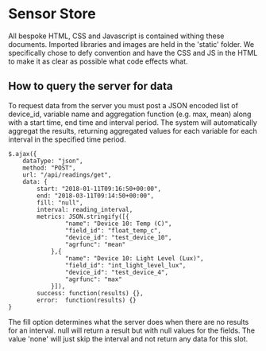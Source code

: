 # Sensor Store
All bespoke HTML, CSS and Javascript is contained withing these documents. Imported libraries and images are held in the 'static' folder. We specifically chose to defy convention and have the CSS and JS in the HTML to make it as clear as possible what code effects what.

## How to query the server for data
To request data from the server you must post a JSON encoded list of device_id, variable name and aggregation function (e.g. max, mean) along with a start time, end time and interval period. The system will automatically aggregat the results, returning aggregated values for each variable for each interval in the specified time period. 

```
$.ajax({
    dataType: "json",
    method: "POST",
    url: "/api/readings/get",
    data: {
        start: "2018-01-11T09:16:50+00:00",
        end: "2018-03-11T09:14:50+00:00",
        fill: "null",
        interval: reading_interval,
        metrics: JSON.stringify([{
                "name": "Device 10: Temp (C)",
                "field_id": "float_temp_c",
                "device_id": "test_device_10",
                "agrfunc": "mean"
            },{
                "name": "Device 10: Light Level (Lux)",
                "field_id": "int_light_level_lux",
                "device_id": "test_device_4",
                "agrfunc": "max"
            }]),
        success: function(results) {},
        error:  function(results) {}
}
```

The fill option determines what the server does when there are no results for an interval. null will return a result but with null values for the fields. The value 'none' will just skip the interval and not return any data for this slot.